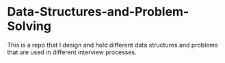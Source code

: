 # Data-Structures-and-Problem-Solving
This is a repo that I design and hold different data structures and problems that are used in different interview processes.
